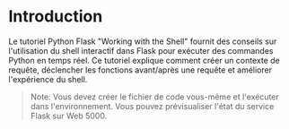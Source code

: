 # Introduction

Le tutoriel Python Flask "Working with the Shell" fournit des conseils sur l'utilisation du shell interactif dans Flask pour exécuter des commandes Python en temps réel. Ce tutoriel explique comment créer un contexte de requête, déclencher les fonctions avant/après une requête et améliorer l'expérience du shell.

> Note: Vous devez créer le fichier de code vous-même et l'exécuter dans l'environnement. Vous pouvez prévisualiser l'état du service Flask sur Web 5000.
